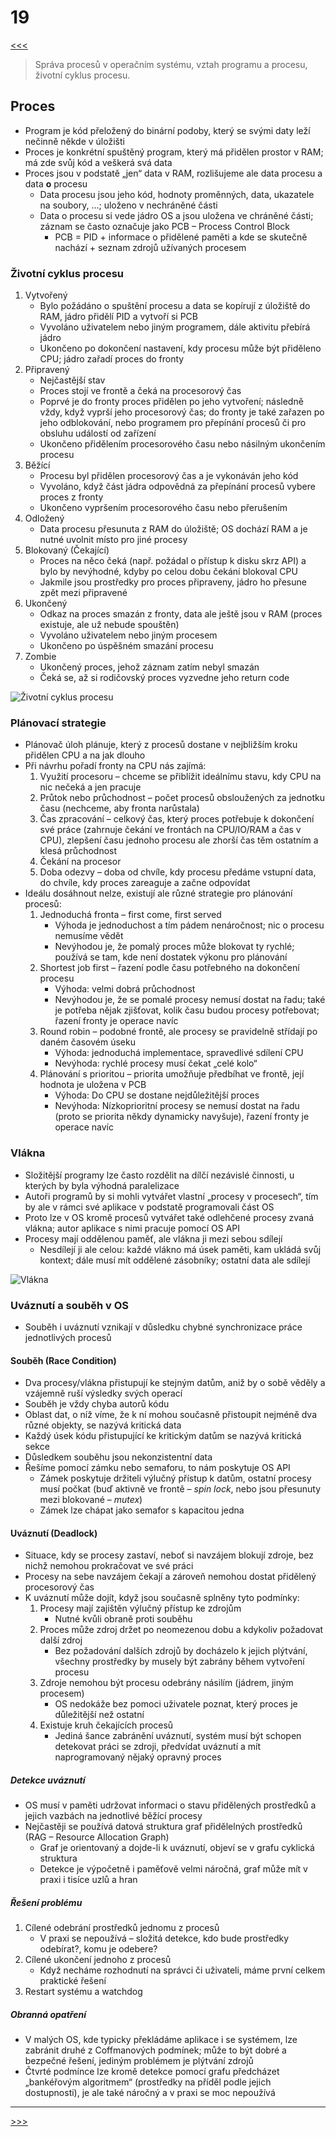 # 19

[<<<](./18.MD)
> Správa procesů v operačním systému, vztah programu a procesu, životní cyklus procesu.

## Proces

* Program je kód přeložený do binární podoby, který se svými daty leží nečinně někde v úložišti
* Proces je konkrétní spuštěný program, který má přidělen prostor v RAM; má zde svůj kód a veškerá svá data
* Proces jsou v podstatě „jen“ data v RAM, rozlišujeme ale data procesu a data __o__ procesu
  * Data procesu jsou jeho kód, hodnoty proměnných, data, ukazatele na soubory, ...; uloženo v nechráněné části
  * Data o procesu si vede jádro OS a jsou uložena ve chráněné části; záznam se často označuje jako PCB – Process Control Block
    * PCB = PID + informace o přidělené paměti a kde se skutečně nachází + seznam zdrojů užívaných procesem

### Životní cyklus procesu

1. Vytvořený
   * Bylo požádáno o spuštění procesu a data se kopírují z úložiště do RAM, jádro přidělí PID a vytvoří si PCB
   * Vyvoláno uživatelem nebo jiným programem, dále aktivitu přebírá jádro
   * Ukončeno po dokončení nastavení, kdy procesu může být přiděleno CPU; jádro zařadí proces do fronty
2. Připravený
   * Nejčastější stav
   * Proces stojí ve frontě a čeká na procesorový čas
   * Poprvé je do fronty proces přidělen po jeho vytvoření; následně vždy, když vyprší jeho procesorový čas; do fronty je také zařazen po jeho odblokování, nebo programem pro přepínání procesů či pro obsluhu událostí od zařízení
   * Ukončeno přidělením procesorového času nebo násilným ukončením procesu
3. Běžící
   * Procesu byl přidělen procesorový čas a je vykonáván jeho kód
   * Vyvoláno, když část jádra odpovědná za přepínání procesů vybere proces z fronty
   * Ukončeno vypršením procesorového času nebo přerušením
4. Odložený
   * Data procesu přesunuta z RAM do úložiště; OS dochází RAM a je nutné uvolnit místo pro jiné procesy
5. Blokovaný (Čekající)
   * Proces na něco čeká (např. požádal o přístup k disku skrz API) a bylo by nevýhodné, kdyby po celou dobu čekání blokoval CPU
   * Jakmile jsou prostředky pro proces připraveny, jádro ho přesune zpět mezi připravené
6. Ukončený
   * Odkaz na proces smazán z fronty, data ale ještě jsou v RAM (proces existuje, ale už nebude spouštěn)
   * Vyvoláno uživatelem nebo jiným procesem
   * Ukončeno po úspěšném smazání procesu
7. Zombie
   * Ukončený proces, jehož záznam zatím nebyl smazán
   * Čeká se, až si rodičovský proces vyzvedne jeho return code

![Životní cyklus procesu](./MG/19_01.png)

### Plánovací strategie

* Plánovač úloh plánuje, který z procesů dostane v nejbližším kroku přidělen CPU a na jak dlouho
* Při návrhu pořadí fronty na CPU nás zajímá:
  1. Využití procesoru – chceme se přiblížit ideálnímu stavu, kdy CPU na nic nečeká a jen pracuje
  2. Průtok nebo průchodnost – počet procesů obsloužených za jednotku času (nechceme, aby fronta narůstala)
  3. Čas zpracování – celkový čas, který proces potřebuje k dokončení své práce (zahrnuje čekání ve frontách na CPU/IO/RAM a čas v CPU), zlepšení času jednoho procesu ale zhorší čas těm ostatním a klesá průchodnost
  4. Čekání na procesor
  5. Doba odezvy – doba od chvíle, kdy procesu předáme vstupní data, do chvíle, kdy proces zareaguje a začne odpovídat
* Ideálu dosáhnout nelze, existují ale různé strategie pro plánování procesů:
  1. Jednoduchá fronta – first come, first served
     * Výhoda je jednoduchost a tím pádem nenáročnost; nic o procesu nemusíme vědět
     * Nevýhodou je, že pomalý proces může blokovat ty rychlé; používá se tam, kde není dostatek výkonu pro plánování
  2. Shortest job first – řazení podle času potřebného na dokončení procesu
     * Výhoda: velmi dobrá průchodnost
     * Nevýhodou je, že se pomalé procesy nemusí dostat na řadu; také je potřeba nějak zjišťovat, kolik času budou procesy potřebovat; řazení fronty je operace navíc
  3. Round robin – podobné frontě, ale procesy se pravidelně střídají po daném časovém úseku
     * Výhoda: jednoduchá implementace, spravedlivé sdílení CPU
     * Nevýhoda: rychlé procesy musí čekat „celé kolo“
  4. Plánování s prioritou – priorita umožňuje předbíhat ve frontě, její hodnota je uložena v PCB
     * Výhoda: Do CPU se dostane nejdůležitější proces
     * Nevýhoda: Nízkoprioritní procesy se nemusí dostat na řadu (proto se priorita někdy dynamicky navyšuje), řazení fronty je operace navíc

### Vlákna

* Složitější programy lze často rozdělit na dílčí nezávislé činnosti, u kterých by byla výhodná paralelizace
* Autoři programů by si mohli vytvářet vlastní „procesy v procesech“, tím by ale v rámci své aplikace v podstatě programovali část OS
* Proto lze v OS kromě procesů vytvářet také odlehčené procesy zvaná vlákna; autor aplikace s nimi pracuje pomocí OS API
* Procesy mají oddělenou paměť, ale vlákna ji mezi sebou sdílejí
  * Nesdílejí ji ale celou: každé vlákno má úsek paměti, kam ukládá svůj kontext; dále musí mít oddělené zásobníky; ostatní data ale sdílejí

![Vlákna](./MG/19_02.png)

### Uváznutí a souběh v OS

* Souběh i uváznutí vznikají v důsledku chybné synchronizace práce jednotlivých procesů

#### Souběh (Race Condition)

* Dva procesy/vlákna přistupují ke stejným datům, aniž by o sobě věděly a vzájemně ruší výsledky svých operací
* Souběh je vždy chyba autorů kódu
* Oblast dat, o níž víme, že k ní mohou současně přistoupit nejméně dva různé objekty, se nazývá kritická data
* Každý úsek kódu přistupující ke kritickým datům se nazývá kritická sekce
* Důsledkem souběhu jsou nekonzistentní data
* Řešíme pomocí zámku nebo semaforu, to nám poskytuje OS API
  * Zámek poskytuje držiteli výlučný přístup k datům, ostatní procesy musí počkat (buď aktivně ve frontě – _spin lock_, nebo jsou přesunuty mezi blokované – _mutex_)
  * Zámek lze chápat jako semafor s kapacitou jedna

#### Uváznutí (Deadlock)

* Situace, kdy se procesy zastaví, neboť si navzájem blokují zdroje, bez nichž nemohou prokračovat ve své práci
* Procesy na sebe navzájem čekají a zároveň nemohou dostat přidělený procesorový čas
* K uváznutí může dojít, když jsou současně splněny tyto podmínky:
  1. Procesy mají zajištěn výlučný přístup ke zdrojům
     * Nutné kvůli obraně proti souběhu
  2. Proces může zdroj držet po neomezenou dobu a kdykoliv požadovat další zdroj
     * Bez požadování dalších zdrojů by docházelo k jejich plýtvání, všechny prostředky by musely být zabrány během vytvoření procesu
  3. Zdroje nemohou být procesu odebrány násilím (jádrem, jiným procesem)
     * OS nedokáže bez pomoci uživatele poznat, který proces je důležitější než ostatní
  4. Existuje kruh čekajících procesů
     * Jediná šance zabránění uváznutí, systém musí být schopen detekovat práci se zdroji, předvídat uváznutí a mít naprogramovaný nějaký opravný proces

##### Detekce uváznutí

* OS musí v paměti udržovat informaci o stavu přidělených prostředků a jejich vazbách na jednotlivé běžící procesy
* Nejčastěji se používá datová struktura graf přidělelných prostředků (RAG – Resource Allocation Graph)
  * Graf je orientovaný a dojde-li k uváznutí, objeví se v grafu cyklická struktura
  * Detekce je výpočetně i paměťově velmi náročná, graf může mít v praxi i tisíce uzlů a hran

##### Řešení problému

1. Cílené odebrání prostředků jednomu z procesů
   * V praxi se nepoužívá – složitá detekce, kdo bude prostředky odebírat?, komu je odebere?
2. Cílené ukončení jednoho z procesů
   * Když necháme rozhodnutí na správci či uživateli, máme první celkem praktické řešení
3. Restart systému a watchdog

##### Obranná opatření

* V malých OS, kde typicky překládáme aplikace i se systémem, lze zabránit druhé z Coffmanových podmínek; může to být dobré a bezpečné řešení, jediným problémem je plýtvání zdrojů
* Čtvrté podmínce lze kromě detekce pomocí grafu předcházet „bankéřovým algoritmem“ (prostředky na příděl podle jejich dostupnosti), je ale také náročný a v praxi se moc nepoužívá

---
[>>>](./20.MD)
